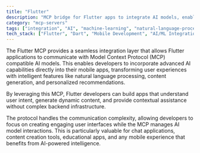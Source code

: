 ```yaml
---
title: "Flutter"
description: "MCP bridge for Flutter apps to integrate AI models, enabling intelligent mobile features and natural language interactions."
category: "mcp-servers"
tags: ["integration", "AI", "machine-learning", "natural-language-processing", "mobile-apps", "user-experience"]
tech_stack: ["Flutter", "Dart", "Mobile Development", "AI/ML Integration", "Cross-platform Apps", "Natural Language Processing"]
---
```


The Flutter MCP provides a seamless integration layer that allows Flutter applications to communicate with Model Context Protocol (MCP) compatible AI models. This enables developers to incorporate advanced AI capabilities directly into their mobile apps, transforming user experiences with intelligent features like natural language processing, content generation, and personalized recommendations.

By leveraging this MCP, Flutter developers can build apps that understand user intent, generate dynamic content, and provide contextual assistance without complex backend infrastructure. 

The protocol handles the communication complexity, allowing developers to focus on creating engaging user interfaces while the MCP manages AI model interactions. This is particularly valuable for chat applications, content creation tools, educational apps, and any mobile experience that benefits from AI-powered intelligence.